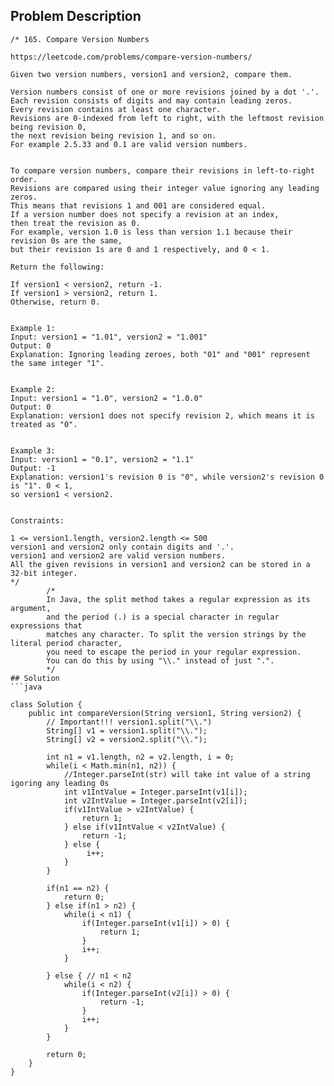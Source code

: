 ## Problem Description
```
/* 165. Compare Version Numbers

https://leetcode.com/problems/compare-version-numbers/

Given two version numbers, version1 and version2, compare them.

Version numbers consist of one or more revisions joined by a dot '.'. 
Each revision consists of digits and may contain leading zeros. 
Every revision contains at least one character. 
Revisions are 0-indexed from left to right, with the leftmost revision being revision 0, 
the next revision being revision 1, and so on. 
For example 2.5.33 and 0.1 are valid version numbers.


To compare version numbers, compare their revisions in left-to-right order. 
Revisions are compared using their integer value ignoring any leading zeros. 
This means that revisions 1 and 001 are considered equal. 
If a version number does not specify a revision at an index, 
then treat the revision as 0. 
For example, version 1.0 is less than version 1.1 because their revision 0s are the same, 
but their revision 1s are 0 and 1 respectively, and 0 < 1.

Return the following:

If version1 < version2, return -1.
If version1 > version2, return 1.
Otherwise, return 0.
 

Example 1:
Input: version1 = "1.01", version2 = "1.001"
Output: 0
Explanation: Ignoring leading zeroes, both "01" and "001" represent the same integer "1".


Example 2:
Input: version1 = "1.0", version2 = "1.0.0"
Output: 0
Explanation: version1 does not specify revision 2, which means it is treated as "0".


Example 3:
Input: version1 = "0.1", version2 = "1.1"
Output: -1
Explanation: version1's revision 0 is "0", while version2's revision 0 is "1". 0 < 1, 
so version1 < version2.
 

Constraints:

1 <= version1.length, version2.length <= 500
version1 and version2 only contain digits and '.'.
version1 and version2 are valid version numbers.
All the given revisions in version1 and version2 can be stored in a 32-bit integer.
*/
        /*
        In Java, the split method takes a regular expression as its argument, 
        and the period (.) is a special character in regular expressions that 
        matches any character. To split the version strings by the literal period character, 
        you need to escape the period in your regular expression. 
        You can do this by using "\\." instead of just ".".
        */ 
## Solution
```java

class Solution {
    public int compareVersion(String version1, String version2) {
        // Important!!! version1.split("\\.")
        String[] v1 = version1.split("\\.");
        String[] v2 = version2.split("\\.");

        int n1 = v1.length, n2 = v2.length, i = 0;
        while(i < Math.min(n1, n2)) {
            //Integer.parseInt(str) will take int value of a string igoring any leading 0s
            int v1IntValue = Integer.parseInt(v1[i]);
            int v2IntValue = Integer.parseInt(v2[i]);
            if(v1IntValue > v2IntValue) {
                return 1;
            } else if(v1IntValue < v2IntValue) {
                return -1;
            } else {
                 i++;
            }
        }

        if(n1 == n2) {
            return 0;
        } else if(n1 > n2) {
            while(i < n1) {
                if(Integer.parseInt(v1[i]) > 0) {
                    return 1;
                }
                i++;
            }

        } else { // n1 < n2
            while(i < n2) {
                if(Integer.parseInt(v2[i]) > 0) {
                    return -1;
                }
                i++;
            }
        }

        return 0;
    }
}